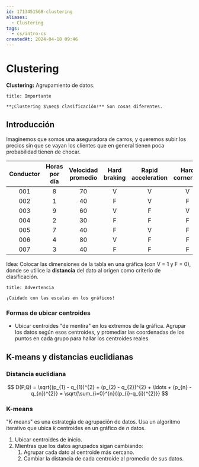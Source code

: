 ```yaml
---
id: 1713451568-clustering
aliases:
  - Clustering
tags:
  - cs/intro-cs
createdAt: 2024-04-18 09:46
---
```


# Clustering

**Clustering:** Agrupamiento de datos.

```ad-important
title: Importante

**¡Clustering $\neq$ clasificación!** Son cosas diferentes.

```

## Introducción

Imaginemos que somos una aseguradora de carros, y queremos subir los precios sin que se vayan los clientes que en general tienen poca probabilidad tienen de chocar.

| Conductor | Horas por día | Velocidad promedio | Hard braking | Rapid acceleration | Hard cornering | CLUSTER |
| :-------: | :-----------: | :----------------: | :----------: | :----------------: | :------------: | :-----: |
|    001    |       8       |         70         |      V       |         V          |       V        |    1    |
|    002    |       1       |         40         |      F       |         V          |       F        |    0    |
|    003    |       9       |         60         |      V       |         F          |       V        |    1    |
|    004    |       2       |         30         |      F       |         F          |       F        |    0    |
|    005    |       7       |         40         |      F       |         V          |       F        |    0    |
|    006    |       4       |         80         |      V       |         F          |       F        |    1    |
|    007    |       3       |         40         |      F       |         F          |       F        |    0    |

Idea: Colocar las dimensiones de la tabla en una gráfica (con V = $1$ y F = $0$), donde se utilice la **distancia** del dato al origen como criterio de clasificación.

```ad-warning
title: Advertencia

¡Cuidado con las escalas en los gráficos!

```

### Formas de ubicar centroides

- Ubicar centroides "de mentira" en los extremos de la gráfica. Agrupar los datos según esos centroides, y promediar las coordenadas de los puntos en cada grupo para hallar los centroides reales.

## K-means y distancias euclidianas

### Distancia euclidiana

$$
D(P,Q) = \sqrt{(p_{1} - q_{1})^{2} + (p_{2} - q_{2})^{2} + \ldots + (p_{n} - q_{n})^{2}} = \sqrt{\sum_{i=0}^{n}{(p_{i}-q_{i})^{2}}}
$$

### K-means

"K-means" es una estrategia de agrupación de datos. Usa un algoritmo iterativo que ubica $k$ centroides en un gráfico de $n$ datos.

1. Ubicar centroides de inicio.
2. Mientras que los datos agrupados sigan cambiando:
   1. Agrupar cada dato al centroide más cercano.
   2. Cambiar la distancia de cada centroide al promedio de sus datos.
